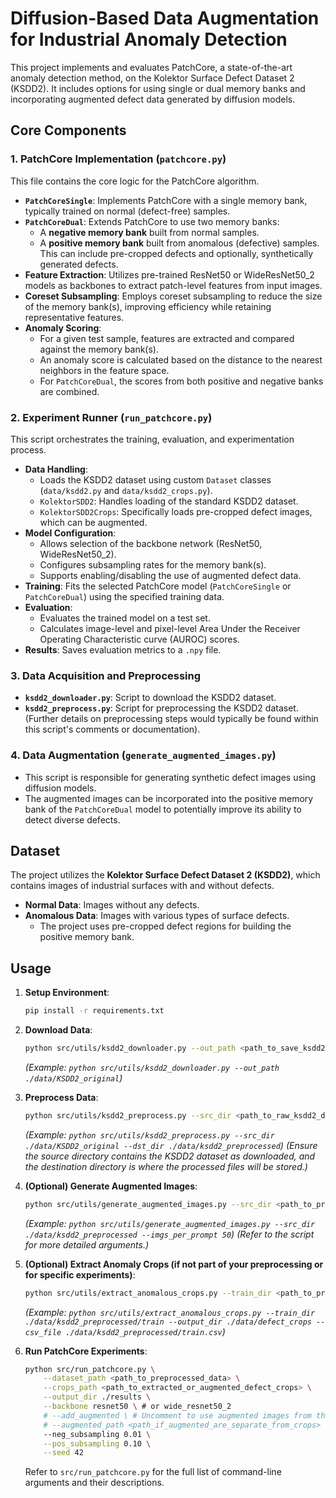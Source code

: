 # Diffusion-Based Data Augmentation for Industrial Anomaly Detection

This project implements and evaluates PatchCore, a state-of-the-art anomaly detection method, on the Kolektor Surface Defect Dataset 2 (KSDD2). It includes options for using single or dual memory banks and incorporating augmented defect data generated by diffusion models.

## Core Components

### 1. PatchCore Implementation (`patchcore.py`)

This file contains the core logic for the PatchCore algorithm.

-   **`PatchCoreSingle`**: Implements PatchCore with a single memory bank, typically trained on normal (defect-free) samples.
-   **`PatchCoreDual`**: Extends PatchCore to use two memory banks:
    -   A **negative memory bank** built from normal samples.
    -   A **positive memory bank** built from anomalous (defective) samples. This can include pre-cropped defects and optionally, synthetically generated defects.
-   **Feature Extraction**: Utilizes pre-trained ResNet50 or WideResNet50_2 models as backbones to extract patch-level features from input images.
-   **Coreset Subsampling**: Employs coreset subsampling to reduce the size of the memory bank(s), improving efficiency while retaining representative features.
-   **Anomaly Scoring**:
    -   For a given test sample, features are extracted and compared against the memory bank(s).
    -   An anomaly score is calculated based on the distance to the nearest neighbors in the feature space.
    -   For `PatchCoreDual`, the scores from both positive and negative banks are combined.

### 2. Experiment Runner (`run_patchcore.py`)

This script orchestrates the training, evaluation, and experimentation process.

-   **Data Handling**:
    -   Loads the KSDD2 dataset using custom `Dataset` classes (`data/ksdd2.py` and `data/ksdd2_crops.py`).
    -   `KolektorSDD2`: Handles loading of the standard KSDD2 dataset.
    -   `KolektorSDD2Crops`: Specifically loads pre-cropped defect images, which can be augmented.
-   **Model Configuration**:
    -   Allows selection of the backbone network (ResNet50, WideResNet50_2).
    -   Configures subsampling rates for the memory bank(s).
    -   Supports enabling/disabling the use of augmented defect data.
-   **Training**: Fits the selected PatchCore model (`PatchCoreSingle` or `PatchCoreDual`) using the specified training data.
-   **Evaluation**:
    -   Evaluates the trained model on a test set.
    -   Calculates image-level and pixel-level Area Under the Receiver Operating Characteristic curve (AUROC) scores.
-   **Results**: Saves evaluation metrics to a `.npy` file.

### 3. Data Acquisition and Preprocessing

-   **`ksdd2_downloader.py`**: Script to download the KSDD2 dataset.
-   **`ksdd2_preprocess.py`**: Script for preprocessing the KSDD2 dataset. (Further details on preprocessing steps would typically be found within this script's comments or documentation).

### 4. Data Augmentation (`generate_augmented_images.py`)

-   This script is responsible for generating synthetic defect images using diffusion models.
-   The augmented images can be incorporated into the positive memory bank of the `PatchCoreDual` model to potentially improve its ability to detect diverse defects.

## Dataset

The project utilizes the **Kolektor Surface Defect Dataset 2 (KSDD2)**, which contains images of industrial surfaces with and without defects.

-   **Normal Data**: Images without any defects.
-   **Anomalous Data**: Images with various types of surface defects.
    -   The project uses pre-cropped defect regions for building the positive memory bank.

## Usage

1.  **Setup Environment**:
    ```bash
    pip install -r requirements.txt
    ```
2.  **Download Data**:
    ```bash
    python src/utils/ksdd2_downloader.py --out_path <path_to_save_ksdd2_dataset>
    ```
    *(Example: `python src/utils/ksdd2_downloader.py --out_path ./data/KSDD2_original`)*
3.  **Preprocess Data**:
    ```bash
    python src/utils/ksdd2_preprocess.py --src_dir <path_to_raw_ksdd2_dataset> --dst_dir <path_to_save_preprocessed_data>
    ```
    *(Example: `python src/utils/ksdd2_preprocess.py --src_dir ./data/KSDD2_original --dst_dir ./data/ksdd2_preprocessed`)*
    *(Ensure the source directory contains the KSDD2 dataset as downloaded, and the destination directory is where the processed files will be stored.)*

4.  **(Optional) Generate Augmented Images**:
    ```bash
    python src/utils/generate_augmented_images.py --src_dir <path_to_preprocessed_data> --imgs_per_prompt <number>
    ```
    *(Example: `python src/utils/generate_augmented_images.py --src_dir ./data/ksdd2_preprocessed --imgs_per_prompt 50`)*
    *(Refer to the script for more detailed arguments.)*
5.  **(Optional) Extract Anomaly Crops (if not part of your preprocessing or for specific experiments)**:
    ```bash
    python src/utils/extract_anomalous_crops.py --train_dir <path_to_preprocessed_data/train> --output_dir <path_to_save_crops> --csv_file <path_to_preprocessed_data/train.csv>
    ```
    *(Example: `python src/utils/extract_anomalous_crops.py --train_dir ./data/ksdd2_preprocessed/train --output_dir ./data/defect_crops --csv_file ./data/ksdd2_preprocessed/train.csv`)* 

6.  **Run PatchCore Experiments**:
    ```bash
    python src/run_patchcore.py \
        --dataset_path <path_to_preprocessed_data> \
        --crops_path <path_to_extracted_or_augmented_defect_crops> \
        --output_dir ./results \
        --backbone resnet50 \ # or wide_resnet50_2
        # --add_augmented \ # Uncomment to use augmented images from the crops_path if they are there
        # --augmented_path <path_if_augmented_are_separate_from_crops> \ # Usually crops_path will contain both original and augmented if used together
        --neg_subsampling 0.01 \
        --pos_subsampling 0.10 \
        --seed 42
    ```
    Refer to `src/run_patchcore.py` for the full list of command-line arguments and their descriptions.
